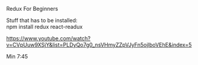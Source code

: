 Redux For Beginners

Stuff that has to be installed:</br>
npm install redux react-readux

https://www.youtube.com/watch?v=CVpUuw9XSjY&list=PLDyQo7g0_nsVHmyZZpVJyFn5ojlboVEhE&index=5

Min 7:45
